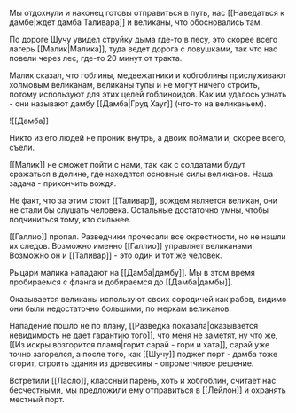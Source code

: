 Мы отдохнули и наконец готовы отправиться в путь, нас [[Наведаться к дамбе|ждет дамба Таливара]] и великаны, что обосновались там.

По дороге Шучу увидел струйку дыма где-то в лесу, это скорее всего лагерь [[Малик|Малика]], туда ведет дорога с ловушками, так что нас повели через лес, где-то 20 минут от тракта.

Малик сказал, что гоблины, медвежатники и хобгоблины прислуживают холмовым великанам, великаны тупы и не могут ничего строить, потому используют для этих целей гоблиноидов. Как им удалось узнать - они называют дамбу [[Дамба|Груд Хауг]] (что-то на великаньем).  

![[Дамба]]

Никто из его людей не проник внутрь, а двоих поймали и, скорее всего, съели.

[[Малик]] не сможет пойти с нами, так как с солдатами будут сражаться в долине, где находятся основные силы великанов. Наша задача - прикончить вождя.  

Не факт, что за этим стоит [[Таливар]], вождем является великан, они не стали бы слушать человека. Остальные достаточно умны, чтобы подчиниться тому, кто сильнее.

[[Галлио]] пропал. Разведчики прочесали все окрестности, но не нашли их следов. Возможно именно [[Галлио]] управляет великанами. Возможно он и [[Таливар]] - это один и тот же человек.

Рыцари малика нападают на [[Дамба|дамбу]]. Мы в этом время пробираемся с фланга и добираемся до [[Дамба|дамбы]].

Оказывается великаны используют своих сородичей как рабов, видимо они были недостаточно большими, по меркам великанов.

Нападение пошло не по плану, [[Разведка показала|оказывается невидимость не дает гарантию того]], что меня не заметят, ну что же, [[Из искры возгорится пламя|горит сарай - гори и хата]], сарай уже точно загорелся, а после того, как [[Шучу]] поджег порт - дамба тоже сгорит, строить здания из древесины - опрометчивое решение.

Встретили [[Ласло]], классный парень, хоть и хобгоблин, считает нас бесчестными, мы предложили ему отправиться в [[Лейлон]] и охранять местный порт.
